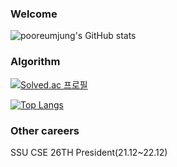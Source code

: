 ### Welcome


![pooreumjung's GitHub stats](https://github-readme-stats.vercel.app/api?username=pooreumjung&show_icons=true&theme=dark)

### Algorithm
[![Solved.ac 프로필](http://mazassumnida.wtf/api/v2/generate_badge?boj=pooreumjung02)](https://solved.ac/pooreumjung02)




[![Top Langs](https://github-readme-stats.vercel.app/api/top-langs/?username=pooreumjung&layout=compact)](https://github.com/pooreumjung/github-readme-stats)


### Other careers
SSU CSE 26TH President(21.12~22.12)
